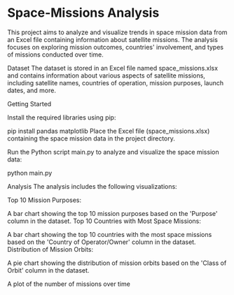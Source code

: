 # Space-Missions Analysis
This project aims to analyze and visualize trends in space mission data from an Excel file containing information about satellite missions. The analysis focuses on exploring mission outcomes, countries' involvement, and types of missions conducted over time.

Dataset
The dataset is stored in an Excel file named space_missions.xlsx and contains information about various aspects of satellite missions, including satellite names, countries of operation, mission purposes, launch dates, and more.

Getting Started

Install the required libraries using pip:

pip install pandas matplotlib
Place the Excel file (space_missions.xlsx) containing the space mission data in the project directory.

Run the Python script main.py to analyze and visualize the space mission data:


python main.py

Analysis
The analysis includes the following visualizations:

Top 10 Mission Purposes:

A bar chart showing the top 10 mission purposes based on the 'Purpose' column in the dataset.
Top 10 Countries with Most Space Missions:

A bar chart showing the top 10 countries with the most space missions based on the 'Country of Operator/Owner' column in the dataset.
Distribution of Mission Orbits:

A pie chart showing the distribution of mission orbits based on the 'Class of Orbit' column in the dataset.

A plot of the number of missions over time
